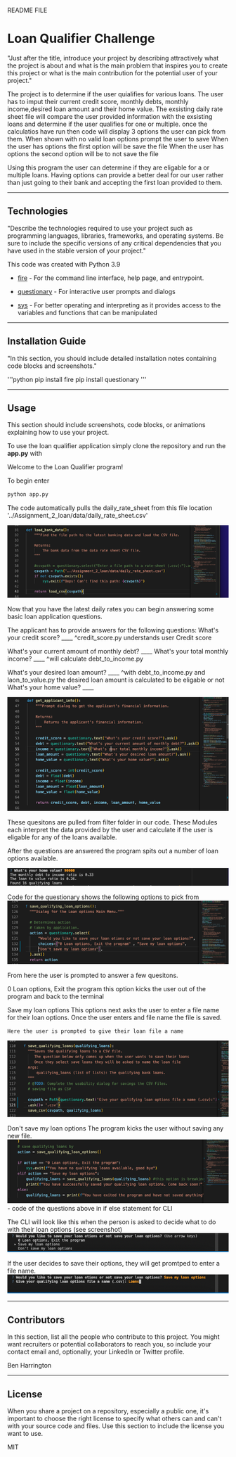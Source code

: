 README FILE
# Loan Qualifier Challenge

"Just after the title, introduce your project by describing attractively what the project is about and what is the main problem that inspires you to create this project or what is the main contribution for the potential user of your project."


The project is to determine if the user quialifies for various loans. The user has to imput their current credit score, monthly debts, monthly income,desired loan amount and their home value. The exsisting daily rate sheet file will compare the user provided information with the exsisting loans and determine if the user qualifies for one or multiple. once the calculatios have run then code will display 3 options the user can pick from them. 
When shown with no valid loan options prompt the user to save
When the user has options the first option will be save the file
When the user has options the second option will be to not save the file 

Using this program the user can determine if they are eligable for a or multiple loans. Having options can provide a better deal for our user rather than just going to their bank and accepting the first loan provided to them.

---

## Technologies

"Describe the technologies required to use your project such as programming languages, libraries, frameworks, and operating systems. Be sure to include the specific versions of any critical dependencies that you have used in the stable version of your project."

This code was created with Python 3.9

* [fire](https://github.com/google/python-fire) - For the command line interface, help page, and entrypoint.

* [questionary](https://github.com/tmbo/questionary) - For interactive user prompts and dialogs
* [sys](https://pypi.org/project/os-sys/) - For better operating and interpreting as it provides access to the variables and functions that can be manipulated


---

## Installation Guide

"In this section, you should include detailed installation notes containing code blocks and screenshots."

'''python
pip install fire
pip install questionary
'''


---

## Usage

This section should include screenshots, code blocks, or animations explaining how to use your project.

To use the loan qualifier application simply clone the repository and run the **app.py** with



Welcome to the Loan Qualifier program!

To begin enter

```python
python app.py
```


The code automatically pulls the daily_rate_sheet from this file location '../Assignment_2_loan/data/daily_rate_sheet.csv' 

![Loan Qualifier Prompts](screenshots_of_code/csvpath.png)

Now that you have the latest daily rates you can begin answering some basic loan application questions. 


The applicant has to provide answers for the following questions:
What's your credit score? ____
^credit_score.py understands user Credit score

What's your current amount of monthly debt? ____
What's your total monthly income? ____
^will calculate debt_to_income.py

What's your desired loan amount? ____
^with debt_to_income.py and laon_to_value.py the desired loan amount is calculated to be eligable or not
What's your home value? ____

![Loan Qualifier Prompts](screenshots_of_code/applicant_info.png)

These quesitons are pulled from filter folder in our code. These Modules each interpret the data provided by the user and calculate if the user is eligable for any of the loans available. 

After the questions are answered the program spits out a number of loan options available. 

![Loan Qualifier Prompts](screenshots_of_code/Loan_calc_options.png)

Code for the questionary shows the following options to pick from
![Loan Qualifier Prompts](screenshots_of_code/Question_loan.png)

From here the user is prompted to answer a few quesitons.

0 Loan options, Exit the program
    this option kicks the user out of the program and back to the terminal

Save my loan options
    This options next asks the user to enter a file name for their loan options. Once the user enters and file name the file is saved. 

    Here the user is prompted to give their loan file a name
![Loan Qualifier Prompts](screenshots_of_code/Question_name_file.png)

Don't save my loan options
    The program kicks the user without saving any new file. 
![Loan Qualifier Prompts](screenshots_of_code/Question_loan_code.png) - code of the questions above in if else statement for CLI

The CLI will look like this when the person is asked to decide what to do with their loan options (see screenshot)
![Loan Qualifier Prompts](screenshots_of_code/Select_option.png)

If the user decides to save their options, they will get promtped to enter a file name.
![Loan Qualifier Prompts](screenshots_of_code/Namefile_Loan.png)



---

## Contributors

In this section, list all the people who contribute to this project. You might want recruiters or potential collaborators to reach you, so include your contact email and, optionally, your LinkedIn or Twitter profile.

Ben Harrington

---

## License

When you share a project on a repository, especially a public one, it's important to choose the right license to specify what others can and can't with your source code and files. Use this section to include the license you want to use.


MIT